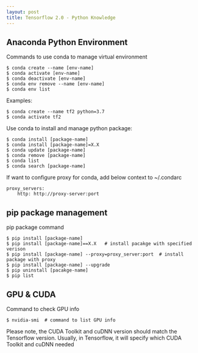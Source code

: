 ```yaml
---
layout: post
title: Tensorflow 2.0 - Python Knowledge
---
```


## Anaconda Python Environment
 
Commands to use conda to manage virtual environment 
```
$ conda create --name [env-name]
$ conda activate [env-name]
$ conda deactivate [env-name]
$ conda env remove --name [env-name]
$ conda env list
```

Examples:

```
$ conda create --name tf2 python=3.7
$ conda activate tf2
```

Use conda to install and manage python package:
```
$ conda install [package-name]
$ conda install [package-name]=X.X
$ conda update [package-name]
$ conda remove [package-name]
$ conda list
$ conda search [package-name]
```

If want to configure proxy for conda, add below context to ~/.condarc

```
proxy_servers:
    http: http://proxy-server:port
```

## pip package management
pip package command
```
$ pip install [package-name]
$ pip install [package-name]==X.X   # install pacakge with specified verison
$ pip install [package-name] --proxy=proxy_server:port  # install package with proxy
$ pip install [package-name] --upgrade
$ pip uninstall [pacakge-name]
$ pip list
```

## GPU & CUDA

Command to check GPU info
```
$ nvidia-smi  # command to list GPU info
```
Please note, the CUDA Toolkit and cuDNN version should match the Tensorflow version. Usually, in Tensorflow, it will specify which CUDA Toolkit and cuDNN needed